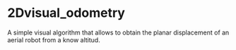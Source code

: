 # 2Dvisual_odometry
A simple visual algorithm that allows to obtain the planar displacement of an aerial robot from a know altitud.  
